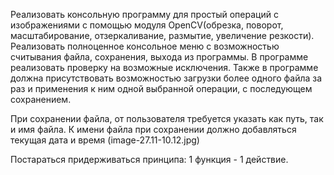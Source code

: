 Реализовать консольную программу для простый операций с изображениями с помощью модуля OpenCV(обрезка, поворот, масштабирование, отзеркаливание, размытие, увеличение резкости).
Реализовать полноценное консольное меню с возможностью считывания файла, сохранения, выхода из программы.
В программе реализовать проверку на возможные исключения. Также в программе должна присутствовать возможностью загрузки более одного файла за раз и применения к ним одной выбранной операции, с последующем сохранением.

При сохранении файла, от пользователя требуется указать как путь, так и имя файла. К имени файла при сохранении должно добавляться текущая дата и время (image-27.11-10.12.jpg)

Постараться придерживаться принципа: 1 функция - 1 действие.
